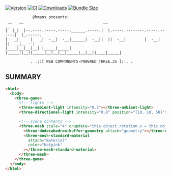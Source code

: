 [![Version](https://img.shields.io/npm/v/three-elements)](https://www.npmjs.com/package/three-elements)
[![CI](https://github.com/hmans/three-elements/workflows/CI/badge.svg)](https://github.com/hmans/three-elements/actions?query=workflow%3ACI)
[![Downloads](https://img.shields.io/npm/dt/three-elements.svg)](https://www.npmjs.com/package/three-elements)
[![Bundle Size](https://img.shields.io/bundlephobia/min/three-elements?label=bundle%20size)](https://bundlephobia.com/result?p=three-elements)

```
            @hmans presents:
 __   __                                   __                              __
|  |_|  |--.----.-----.-----.______.-----.|  |.-----.--------.-----.-----.|  |_.-----.
|   _|     |   _|  -__|  -__|______|  -__||  ||  -__|        |  -__|     ||   _|__ --|
|____|__|__|__| |_____|_____|      |_____||__||_____|__|__|__|_____|__|__||____|_____|

           . .::[ WEB COMPONENTS-POWERED THREE.JS ]::. .
```

## SUMMARY

```html
<html>
  <body>
    <three-game>
      <!-- lights -->
      <three-ambient-light intensity="0.2"></three-ambient-light>
      <three-directional-light intensity="0.8" position="[10, 10, 50]"></three-directional-light>

      <!-- scene contents -->
      <three-mesh scale="4" onupdate="this.object.rotation.x = this.object.rotation.y += 1 * delta">
        <three-dodecahedron-buffer-geometry attach="geometry"></three-dodecahedron-buffer-geometry>
        <three-mesh-standard-material
          attach="material"
          color="hotpink"
        ></three-mesh-standard-material>
      </three-mesh>
    </three-game>
  </body>
</html>
```

